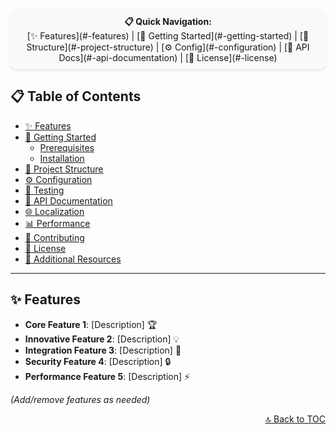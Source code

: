 <!-- Floating Navigation TOC -->
<div align="center" style="position: sticky; top: 10px; z-index: 100; background: #f8f9fa; padding: 10px; border-radius: 10px; box-shadow: 0 2px 5px rgba(0,0,0,0.1); margin-bottom: 20px;">
<strong>📋 Quick Navigation:</strong><br>
[✨ Features](#-features) | 
[🚀 Getting Started](#-getting-started) | 
[📁 Structure](#-project-structure) | 
[⚙️ Config](#-configuration) | 
[📖 API Docs](#-api-documentation) | 
[📜 License](#-license)
</div>

## 📋 Table of Contents
- [✨ Features](#-features)
- [🚀 Getting Started](#-getting-started)
    - [Prerequisites](#prerequisites)
    - [Installation](#installation)
- [📁 Project Structure](#-project-structure)
- [⚙️ Configuration](#-configuration)
- [🧪 Testing](#-testing)
- [📖 API Documentation](#-api-documentation)
- [🌐 Localization](#-localization)
- [📊 Performance](#-performance)
- [🤝 Contributing](#-contributing)
- [📜 License](#-license)
- [🔗 Additional Resources](#-additional-resources)

---

## ✨ Features
- **Core Feature 1**: [Description] 🏆
- **Innovative Feature 2**: [Description] 💡
- **Integration Feature 3**: [Description] 🔌
- **Security Feature 4**: [Description] 🔒
- **Performance Feature 5**: [Description] ⚡

*(Add/remove features as needed)*

<p align="right"><a href="#-table-of-contents">🔝 Back to TOC</a></p>
